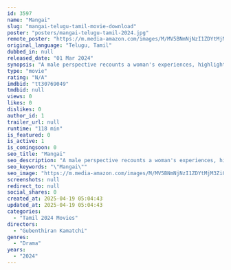 ```yaml
---
id: 3597
name: "Mangai"
slug: "mangai-telugu-tamil-movie-download"
poster: "posters/mangai-telugu-tamil-2024.jpg"
remote_poster: "https://m.media-amazon.com/images/M/MV5BNmNjNzI1ZDYtMjM3Zi00OWQ1LWI5ODktZjdkMTcyZWNkMmNiXkEyXkFqcGdeQXVyMTQ3Mzk2MDg4._V1_SX300.jpg"
original_language: "Telugu, Tamil"
dubbed_in: null
released_date: "01 Mar 2024"
synopsis: "A male perspective recounts a woman's experiences, highlighting the distinctions between the perspectives of men and women."
type: "movie"
rating: "N/A"
imdbid: "tt30769049"
tmdbid: null
views: 0
likes: 0
dislikes: 0
author_id: 1
trailer_url: null
runtime: "118 min"
is_featured: 0
is_active: 1
is_comingsoon: 0
seo_title: "Mangai"
seo_description: "A male perspective recounts a woman's experiences, highlighting the distinctions between the perspectives of men and women."
seo_keywords: "\"Mangai\""
seo_image: "https://m.media-amazon.com/images/M/MV5BNmNjNzI1ZDYtMjM3Zi00OWQ1LWI5ODktZjdkMTcyZWNkMmNiXkEyXkFqcGdeQXVyMTQ3Mzk2MDg4._V1_SX300.jpg"
screenshots: null
redirect_to: null
social_shares: 0
created_at: 2025-04-19 05:04:43
updated_at: 2025-04-19 05:04:43
categories:
  - "Tamil 2024 Movies"
directors:
  - "Gubenthiran Kamatchi"
genres:
  - "Drama"
years:
  - "2024"
---
```

